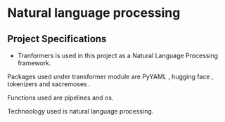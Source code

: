 # Natural language processing

## Project Specifications

- Tranformers is used in this project as a Natural Language Processing framework.

Packages used under transformer module are PyYAML , hugging face , tokenizers and sacremoses . 

Functions used are pipelines and os.

Technoology used is natural language processing.

